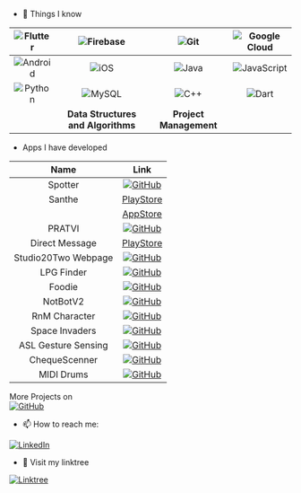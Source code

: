- 👀 Things I know

|![Flutter](https://img.shields.io/badge/Flutter-%2302569B.svg?style=for-the-badge&logo=Flutter&logoColor=white)|![Firebase](https://img.shields.io/badge/firebase-%23039BE5.svg?style=for-the-badge&logo=firebase)|	![Git](https://img.shields.io/badge/git-%23F05033.svg?style=for-the-badge&logo=git&logoColor=white)|![Google Cloud](https://img.shields.io/badge/GoogleCloud-%234285F4.svg?style=for-the-badge&logo=google-cloud&logoColor=white)|
|:---:|:---:|:---:|:---:|
|![Android](https://img.shields.io/badge/Android-3DDC84?style=for-the-badge&logo=android&logoColor=white)|![iOS](https://img.shields.io/badge/iOS-000000?style=for-the-badge&logo=ios&logoColor=white)|	![Java](https://img.shields.io/badge/java-%23ED8B00.svg?style=for-the-badge&logo=java&logoColor=white)|![JavaScript](https://img.shields.io/badge/javascript-%23323330.svg?style=for-the-badge&logo=javascript&logoColor=%23F7DF1E)|
|![Python](https://img.shields.io/badge/python-3670A0?style=for-the-badge&logo=python&logoColor=ffdd54)|![MySQL](https://img.shields.io/badge/mysql-%2300f.svg?style=for-the-badge&logo=mysql&logoColor=white)|![C++](https://img.shields.io/badge/c++-%2300599C.svg?style=for-the-badge&logo=c%2B%2B&logoColor=white)|![Dart](https://img.shields.io/badge/dart-%230175C2.svg?style=for-the-badge&logo=dart&logoColor=white)|
||**Data Structures and Algorithms**|**Project Management**||
- Apps I have developed

|Name|Link|
|:---:|:---:|
|Spotter|[![GitHub](https://img.shields.io/badge/github-%23121011.svg?style=for-the-badge&logo=github&logoColor=white)](https://github.com/spotter-find-your-spot/spotter)|
|Santhe|[PlayStore](https://play.google.com/store/apps/details?id=com.santhe.customer)|
||[AppStore](https://apps.apple.com/in/app/santhe/id1637209002)|
|PRATVI|[![GitHub](https://img.shields.io/badge/github-%23121011.svg?style=for-the-badge&logo=github&logoColor=white)](https://github.com/yashas-hm/PRATVI)|
|Direct Message|[PlayStore](https://play.google.com/store/apps/details?id=com.yashas.flutter.directmessage.direct_message)|
|Studio20Two Webpage|[![GitHub](https://img.shields.io/badge/github-%23121011.svg?style=for-the-badge&logo=github&logoColor=white)](https://github.com/yashas-hm/Studio20Two-WebPage)|
|LPG Finder|[![GitHub](https://img.shields.io/badge/github-%23121011.svg?style=for-the-badge&logo=github&logoColor=white)](https://github.com/yashas-hm/LPG-Agency-Finder)|
|Foodie|[![GitHub](https://img.shields.io/badge/github-%23121011.svg?style=for-the-badge&logo=github&logoColor=white)](https://github.com/yashas-hm/Foodie)|
|NotBotV2|[![GitHub](https://img.shields.io/badge/github-%23121011.svg?style=for-the-badge&logo=github&logoColor=white)](https://github.com/yashas-hm/NotBotV2)|
|RnM Character|[![GitHub](https://img.shields.io/badge/github-%23121011.svg?style=for-the-badge&logo=github&logoColor=white)](https://github.com/yashas-hm/Rick-and-Morty-Character-Library)|
|Space Invaders|[![GitHub](https://img.shields.io/badge/github-%23121011.svg?style=for-the-badge&logo=github&logoColor=white)](https://github.com/yashas-hm/Space_Invaders_JavaFX)|
|ASL Gesture Sensing|[![GitHub](https://img.shields.io/badge/github-%23121011.svg?style=for-the-badge&logo=github&logoColor=white)](https://github.com/yashas-hm/ASL-Gesture-Sensing)|
|ChequeScenner|[![GitHub](https://img.shields.io/badge/github-%23121011.svg?style=for-the-badge&logo=github&logoColor=white)](https://github.com/yashas-hm/Cheque-Scanner)|
|MIDI Drums|[![GitHub](https://img.shields.io/badge/github-%23121011.svg?style=for-the-badge&logo=github&logoColor=white)](https://www.instructables.com/Arduino-MIDI-Drums/)|

More Projects on<br>[![GitHub](https://img.shields.io/badge/github-%23121011.svg?style=for-the-badge&logo=github&logoColor=white)](https://github.com/yashas-hm?tab=repositories)

- 📫 How to reach me:

[![LinkedIn](https://img.shields.io/badge/linkedin-%230077B5.svg?style=for-the-badge&logo=linkedin&logoColor=white)](https://www.linkedin.com/in/yashashm08052001/)

- 🧩 Visit my linktree

[![Linktree](https://img.shields.io/badge/linktree-1de9b6?style=for-the-badge&logo=linktree&logoColor=white)](https://linktr.ee/yashashm)
